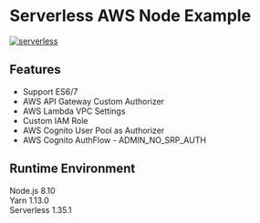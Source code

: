 # Serverless AWS Node Example

[![serverless](http://public.serverless.com/badges/v3.svg)](http://www.serverless.com)

## Features

- Support ES6/7
- AWS API Gateway Custom Authorizer
- AWS Lambda VPC Settings
- Custom IAM Role
- AWS Cognito User Pool as Authorizer
- AWS Cognito AuthFlow - ADMIN_NO_SRP_AUTH

## Runtime Environment

Node.js 8.10  
Yarn 1.13.0  
Serverless 1.35.1  

